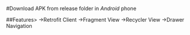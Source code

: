 #Download APK from release folder in *Android* phone

##Features>
->Retrofit Client
->Fragment View
->Recycler View
->Drawer Navigation

